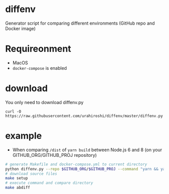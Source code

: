 # diffenv

Generator script for comparing different environments (GitHub repo and Docker image)


# Requireonment

- MacOS
- `docker-compose` is enabled

# download

You only need to download diffenv.py

```
curl -O https://raw.githubusercontent.com/urahiroshi/diffenv/master/diffenv.py
```

# example

- When comparing `/dist` of `yarn build` between Node.js 6 and 8 (on your GITHUB_ORG/GITHUB_PROJ repository)

```bash
# generate Makefile and docker-compose.yml to current directory
python diffenv.py --repo $GITHUB_ORG/$GITHUB_PROJ --command "yarn && yarn build" --compare dist --a-image node:6 --a-branch master --b-image node:8 --b-branch master
# download source files
make setup
# execute command and compare directory
make abdiff
```
